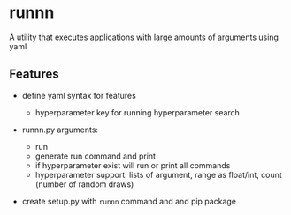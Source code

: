 # runnn

A utility that executes applications with large amounts of arguments using yaml

## Features

- define yaml syntax for features
  - hyperparameter key for running hyperparameter search

- runnn.py arguments:
  - run
  - generate run command and print
  - if hyperparameter exist will run or print all commands
  - hyperparameter support: lists of argument, range as float/int, count (number of random draws)

- create setup.py with `runnn` command and and pip package
